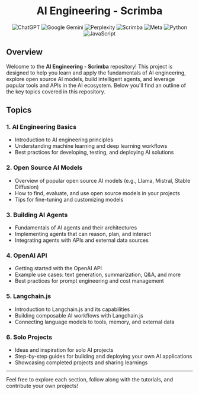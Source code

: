 <h1 align="center">AI Engineering - Scrimba </h1>
<div align="center">

![ChatGPT](https://img.shields.io/badge/chatGPT-74aa9c?style=for-the-badge&logo=openai&logoColor=white)
![Google Gemini](https://img.shields.io/badge/google%20gemini-8E75B2?style=for-the-badge&logo=google%20gemini&logoColor=white)
![Perplexity](https://img.shields.io/badge/perplexity-000000?style=for-the-badge&logo=perplexity&logoColor=088F8F)
![Scrimba](https://img.shields.io/badge/scrimba-2B283A?style=for-the-badge&logo=scrimba&logoColor=white)
![Meta](https://img.shields.io/badge/Meta-%230467DF.svg?style=for-the-badge&logo=Meta&logoColor=white)
![Python](https://img.shields.io/badge/python-3670A0?style=for-the-badge&logo=python&logoColor=ffdd54)
![JavaScript](https://img.shields.io/badge/javascript-%23323330.svg?style=for-the-badge&logo=javascript&logoColor=%23F7DF1E)

</div>


## Overview

Welcome to the **AI Engineering - Scrimba** repository! This project is designed to help you learn and apply the fundamentals of AI engineering, explore open source AI models, build intelligent agents, and leverage popular tools and APIs in the AI ecosystem. Below you'll find an outline of the key topics covered in this repository.

## Topics

### 1. AI Engineering Basics
- Introduction to AI engineering principles
- Understanding machine learning and deep learning workflows
- Best practices for developing, testing, and deploying AI solutions

### 2. Open Source AI Models
- Overview of popular open source AI models (e.g., Llama, Mistral, Stable Diffusion)
- How to find, evaluate, and use open source models in your projects
- Tips for fine-tuning and customizing models

### 3. Building AI Agents
- Fundamentals of AI agents and their architectures
- Implementing agents that can reason, plan, and interact
- Integrating agents with APIs and external data sources

### 4. OpenAI API
- Getting started with the OpenAI API
- Example use cases: text generation, summarization, Q&A, and more
- Best practices for prompt engineering and cost management

### 5. Langchain.js
- Introduction to Langchain.js and its capabilities
- Building composable AI workflows with Langchain.js
- Connecting language models to tools, memory, and external data

### 6. Solo Projects
- Ideas and inspiration for solo AI projects
- Step-by-step guides for building and deploying your own AI applications
- Showcasing completed projects and sharing learnings

---







Feel free to explore each section, follow along with the tutorials, and contribute your own projects!

